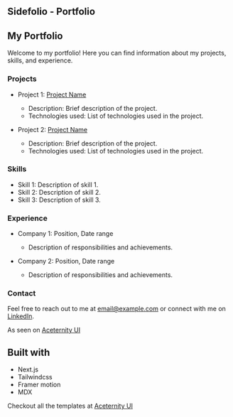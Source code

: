 ## Sidefolio - Portfolio


## My Portfolio

Welcome to my portfolio! Here you can find information about my projects, skills, and experience.

### Projects

- Project 1: [Project Name](https://github.com/username/project1)
    - Description: Brief description of the project.
    - Technologies used: List of technologies used in the project.

- Project 2: [Project Name](https://github.com/username/project2)
    - Description: Brief description of the project.
    - Technologies used: List of technologies used in the project.

### Skills

- Skill 1: Description of skill 1.
- Skill 2: Description of skill 2.
- Skill 3: Description of skill 3.

### Experience

- Company 1: Position, Date range
    - Description of responsibilities and achievements.

- Company 2: Position, Date range
    - Description of responsibilities and achievements.

### Contact

Feel free to reach out to me at [email@example.com](mailto:email@example.com) or connect with me on [LinkedIn](https://www.linkedin.com/in/yourname).


As seen on [Aceternity UI](https://ui.aceternity.com/templtes/sidefolio)

## Built with
- Next.js
- Tailwindcss
- Framer motion
- MDX

Checkout all the templates at [Aceternity UI](https://ui.aceternity.com/templates)
